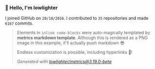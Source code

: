 ### 👋 Hello, I'm lowlighter

I joined GitHub on `20/10/2016`.
I contributed to `35` repositories and made `6167` commits.

> Elements in `inline code-blocks` were auto-magically templated by **metrics markdown template**.
> Although this is rendered as a PNG image in this example, it'll actually push markdown 😎
>
> Endless customization is possible, including hyperlinks 🎉!
>
> *Generated with [lowlighter/metrics@3.19.0-beta](https://github.com/lowlighter/metrics)*
